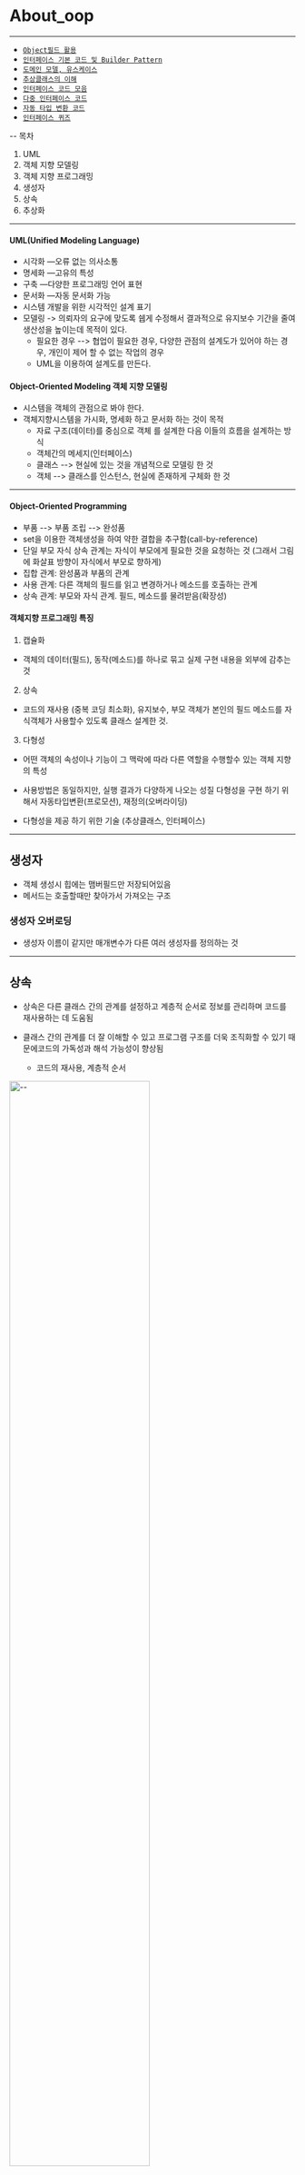 # About\_oop

---
* [`Object필드 활용`](https://github.com/sanscout1/javaStudy/tree/main/src/Java_Lecture/About_oop/day3/ex1)
* [`인터페이스 기본 코드 및 Builder Pattern`](https://github.com/sanscout1/javaStudy/tree/main/src/Java_Lecture/About_oop/day2)
* [`도메인 모델, 유스케이스`](https://github.com/sanscout1/javaStudy/tree/main/src/Java_Lecture/About_oop/day5_Domain)
* [`추상클래스의 이해`](https://github.com/sanscout1/javaStudy/tree/main/src/Java_Lecture/About_oop/day6_abstract)
* [`인터페이스 코드 모음`](https://github.com/sanscout1/javaStudy/tree/main/src/Java_Lecture/About_oop/day_interface)
* [`다중 인터페이스 코드`](https://github.com/sanscout1/javaStudy/tree/main/src/Java_Lecture/About_oop/day_interface/interExample)
* [`자동 타입 변환 코드`](https://github.com/sanscout1/javaStudy/tree/main/src/Java_Lecture/About_oop/day_interface/interExample02)
* [`인터페이스 퀴즈`](https://github.com/sanscout1/javaStudy/tree/main/src/Java_Test/InterfaceQuiz1226)


-- 목차
1. UML
2. 객체 지향 모델링
3. 객체 지향 프로그래밍
4. 생성자
5. 상속
6. 추상화

---
#### UML(Unified Modeling Language)

* 시각화 —오류 없는 의사소통
* 명세화 —고유의 특성
* 구축 —다양한 프로그래밍 언어 표현
* 문서화 —자동 문서화 가능
* 시스템 개발을 위한 시각적인 설계 표기
* 모델링 -> 의뢰자의 요구에 맞도록 쉡게 수정해서 결과적으로 유지보수 기간을 줄여 생산성을 높이는데 목적이 있다.
  * 필요한 경우 --> 협업이 필요한 경우, 다양한 관점의 설계도가 있어야 하는 경우, 개인이 제어 할 수 없는 작업의 경우
  * UML을 이용하여 설계도를 만든다.

#### Object-Oriented Modeling 객체 지향 모델링

* 시스템을 객체의 관점으로 봐야 한다.
* 객체지향시스템을 가시화, 명세화 하고 문서화 하는 것이 목적
  * 자료 구조(데이터)를 중심으로 객체 를 설계한 다음 이들의 흐름을 설계하는 방식
  * 객체간의 메세지(인터페이스)
  * 클래스 --> 현실에 있는 것을 개념적으로 모델링 한 것
  * 객체 --> 클래스를 인스턴스, 현실에 존재하게 구체화 한 것

***

#### Object-Oriented Programming

* 부품 --> 부품 조립 --> 완성품
* set을 이용한 객체생성을 하여 약한 결합을 추구함(call-by-reference)
* 단일 부모 자식 상속 관계는 자식이 부모에게 필요한 것을 요청하는 것 (그래서 그림에 화살표 방향이 자식에서 부모로 향하게)
* 집합 관계: 완성품과 부품의 관계
* 사용 관계: 다른 객체의 필드를 읽고 변경하거나 메소드를 호출하는 관계
* 상속 관계: 부모와 자식 관계. 필드, 메소드를 물려받음(확장성)

#### 객체지향 프로그래밍 특징

1. 캡슐화

* 객체의 데이터(필드), 동작(메소드)를 하나로 묶고 실제 구현 내용을 외부에 감추는 것

2. 상속

* 코드의 재사용 (중복 코딩 최소화), 유지보수, 부모 객체가 본인의 필드 메소드를 자식객체가 사용할수 있도록 클래스 설계한 것.

3. 다형성

- 어떤 객체의 속성이나 기능이 그 맥락에 따라 다른 역할을 수행할수 있는 객체 지향의 특성
* 사용방법은 동일하지만, 실행 결과가 다양하게 나오는 성질 다형성을 구현 하기 위해서 자동타입변환(프로모션), 재정의(오버라이딩)
- 다형성을 제공 하기 위한 기술 (추상클래스, 인터페이스)
***

## 생성자

* &#x20;객체 생성시 힙에는 맴버필드만 저장되어있음
* &#x20;메서드는 호출할때만 찾아가서 가져오는 구조

### 생성자 오버로딩

* 생성자 이름이 같지만 매개변수가 다른 여러 생성자를 정의하는 것


***


## 상속

* 상속은 다른 클래스 간의 관계를 설정하고 계층적 순서로 정보를 관리하며 코드를 재사용하는 데 도움됨
* 클래스 간의 관계를 더 잘 이해할 수 있고 프로그램 구조를 더욱 조직화할 수 있기 때문에코드의 가독성과 해석 가능성이 향상됨

  - 코드의 재사용, 계층적 순서

<img src="https://github.com/sanscout1/HRiverStudy/blob/main/src/picture/extends01.png?raw=true" width="70%" alt="--">


* 다중 상속 허용하지 않음. extends 뒤에 하나의 부모 클래스만 상속
* 부모 자식 : Is - A 관계 (extends, implements)

* 부모 A, 자식 B 가 있을 때, `A a = new B();` --> b만 가지고 있는 것을 이용이 불가능

### 오버라이딩
- 이름은 같고 내용 재정의
- 부모의 함수의 이름과 동일 하게 자식에게 지어주고, 내용을 변경해서 사용가능

ex) A 부모에 aa() 가 있을 때, B 자식에 aa() 함수명에 내용 다르게 정의
  - A.aa() 와 B.aa() 는 다르게 정의가 가능한 것

- #### (외우자) 만약 `A a = new B()` 했더라도 a.aa() 하면 위에 내용대로면 A의 aa()를 출력해야 할 거 같지만, 여기서는 B의 aa()를 출력함
- 메서드 오버라이딩의 특수한 기능임

---

## 추상화

- 불필요한 정보를 숨기고 효율적으로 코드 짜기 위하여 구현하고자 하는 부분의 범위 축소하는 것
- 코드의 중복을 막고 재사용성을 높일 수 있음, 응용 프로그램이나 프로그램의 보안에 도움이 됨


#### 추상화 유형
- 데이터 추상화 : 자료형을 만들고 구현을 숨기는 것
- 제어추상화 : 작업의 단위 정의를 하고, 재사용 하는 것. 반복되는 코드를 수집하여 하나의 단위로 노출 (오버로딩,오버라이딩)

<img src="https://github.com/sanscout1/HRiverStudy/blob/main/src/picture/abstract01.png?raw=true" width="70%" alt="--">


- 추상클래스를 상속 받는 다면, 추상 메소드를 반드시 정의 해야함
- 상속 받는 자식 클래스가 추상 클래스라면 정의 안해도 됨

## 인터페이스

- 추상 클래스는 추상 메서드와 일반 메서드를 포함할 수 있지만, 인터페이스는 추상메서드만 포함할 수 있음


- 다중 상속을 구현할 수 있음
- 두 객체를 연결하는 역할
- default, public 가능
- 인터페이스와 추상클래스는 기준 및 표준이 되기 위하여 정의를 하지 않고 기준만 잡아줌
- 유지보수가 편리 (코드에 변경이 있을 때, 영향을 받는 부분을 최소화)

### 인터페이스 사용 이유
- 완전한 추상화 구현 가능
- 다중 상속 구현 가능
- 느슨한 결합 형성 가능

```agsl
rc = new Television();  
rc1 = new Audio();
rc.turnOn();
rc1.turnOn();
```
- 동일 인터페이스로 참조형을 결정하여 생성한 객체들은 생성한 클래스가 무엇이냐에 따라 함수 호출 가능
- #### **인터페이스로 구현한 모든 객체들은 모두 인터페이스로 담을 수 있다**


### 인터페이스에서 사용 가능한 것들

<img src="https://github.com/sanscout1/HRiverStudy/blob/main/src/picture/interface01.png?raw=true" width="70%" alt="--">



#### 인터페이스 선언 종류

- 상수 : public static final --> 상수는 구현객체와 상관 없는 인터페이스 맴버로 바로 접근해서 읽을 수 있다.
- 추상 메소드 : 바디가 없는 메소드 (메소드 선언부만 작성)
- 디폴트 메소드 (default method) :  인터페이스에서 완전한 실행코드를 가진 유일한 메소드, 재정의 시 default 키워드 삭제
- 정적 메소드 : (static 메소드)  구현 객체가 없어도 인터페이스 호출만으로 사용 가능

=========================== public =============================
- private 메소드 : 인터페이스에서 외부접근 막고 싶을 떄 사용
  - 디폴트와 정적메소드들의 중복코드를 줄이기 위해
    - private 메소드 
    - private static 메소드

- static은 static 끼리 사용가능한 점 알아 둘 것
- 인터페이스는 super 사용 불가 --> 객체의 주소값을 불러오는 super가 불러올 주소값이 없기 떄문이다.

#### 다중 상속
- 인터페이스 두 개를 동시 적용 하고 싶다면, 두 인터페이스를 새로운 하나의 인터페이스에서 extend 하여 implements 하면 된다.
  ### - [`다중 인터페이스 코드`](https://github.com/sanscout1/javaStudy/tree/main/src/Java_Lecture/About_oop/day_interface/interExample)

#### 자동 타입 변환
- 부모 클래스가 인터페이스를 구현하고 있다면 자식 클래스도 인터페이스 타입으로 자동 타입 변환될 수 있음
- 자식이 인터페이스 같은 부모로 변환 될때 --> promotion
- 부모를 자식으로 형 변활 할때 --> casting  보통 (타입) 함
  ### - [`자동 타입 변환 코드`](https://github.com/sanscout1/javaStudy/tree/main/ssrc/Java_Lecture/About_oop/day_interface/interExample02)

#### 자동 변환 instanceof 유용 문법

```agsl
public static void ride(Vehicle vehicle){
        if(vehicle instanceof  Bus){
            Bus bus = (Bus) vehicle;
            bus.checkFare();
        }
        //위 아래가 동일 식임 ,,,, 자바 12버전부터 지원
        if(vehicle instanceof Bus bus) bus.checkFare();
        vehicle.run();
    }
```

---




### 싱글톤

> https://inpa.tistory.com/entry/GOF-%F0%9F%92%A0-%EC%8B%B1%EA%B8%80%ED%86%A4Singleton-%ED%8C%A8%ED%84%B4-%EA%BC%BC%EA%BC%BC%ED%95%98%EA%B2%8C-%EC%95%8C%EC%95%84%EB%B3%B4%EC%9E%90